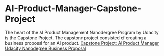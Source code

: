# AI-Product-Manager-Capstone-Project
The heart of the AI Product Management Nanodergree Program by Udacity is the Capstone Project. The capstone project consisted of creating a business proposal for an AI product.
[Capstone Project: AI Product Manager Udacity Nanodegree Business Proposal](capstone-project-proposal-Ivanova.pdf)
